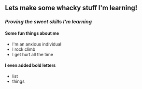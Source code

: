 ## Lets make some whacky stuff I'm learning!
### _Proving the sweet skills I'm learning_

#### __Some fun things about me__
- I'm an anxious individual
- I rock climb
- I get hurt all the time

#### **I even added bold letters**
- list 
- things
